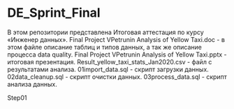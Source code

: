 # DE_Sprint_Final
В этом репозитории представлена Итоговая аттестация по курсу «Инженер данных».
Final Project VPetrunin Analysis of Yellow Taxi.doc - в этом файле описание таблиц и типов данных, а так же описание процесса data quality.
Final Project VPetrunin Analysis of Yellow Taxi.pptx - итоговая презентация.
Result_yellow_taxi_stats_Jan2020.csv - файл с результатами анализа.
01import_data.sql - скрипт загрузки данных.
02data_cleanup.sql - скрипт очистки данных.
03process_data.sql - скрипт анализа данных.

Step01